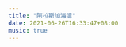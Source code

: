 ```yaml
---
title: "阿拉斯加海湾"
date: 2021-06-26T16:33:47+08:00
music: true
---
```


<!-- content -->

<meting-js
	name="阿拉斯加海湾"
	artist="蓝心羽"
	url="https://cdn.jsdelivr.net/gh/xunhs-hosts/media@master/%E9%98%BF%E6%8B%89%E6%96%AF%E5%8A%A0%E6%B5%B7%E6%B9%BE-%E8%93%9D%E5%BF%83%E7%BE%BD-bf2dc1.mp3" >
</meting-js>

<!--more-->